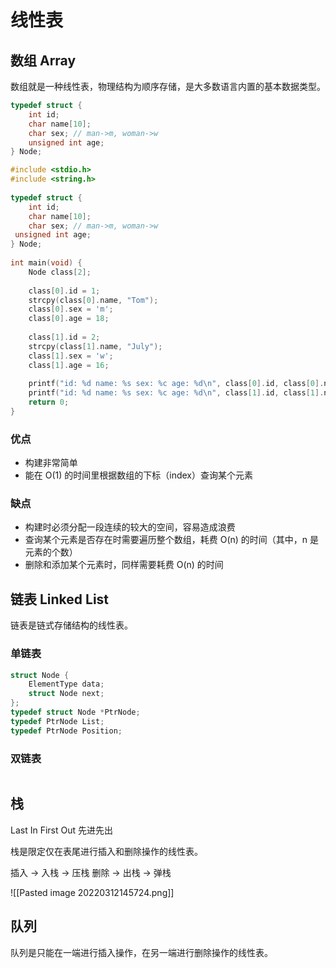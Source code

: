 # 线性表

## 数组 Array

数组就是一种线性表，物理结构为顺序存储，是大多数语言内置的基本数据类型。

```c
typedef struct {
	int id;
	char name[10];
	char sex; // man->m, woman->w
	unsigned int age;
} Node;
```


```c
#include <stdio.h>  
#include <string.h>  
  
typedef struct {  
    int id;  
    char name[10];  
    char sex; // man->m, woman->w  
 unsigned int age;  
} Node;  
  
int main(void) {  
    Node class[2];  
  
    class[0].id = 1;  
    strcpy(class[0].name, "Tom");  
    class[0].sex = 'm';  
    class[0].age = 18;  
  
    class[1].id = 2;  
    strcpy(class[1].name, "July");  
    class[1].sex = 'w';  
    class[1].age = 16;  
  
    printf("id: %d name: %s sex: %c age: %d\n", class[0].id, class[0].name, class[0].sex, class[0].age);  
    printf("id: %d name: %s sex: %c age: %d\n", class[1].id, class[1].name, class[1].sex, class[1].age);  
    return 0;  
}
```

### 优点
-  构建非常简单
-  能在 O(1) 的时间里根据数组的下标（index）查询某个元素

### 缺点
- 构建时必须分配一段连续的较大的空间，容易造成浪费
- 查询某个元素是否存在时需要遍历整个数组，耗费 O(n) 的时间（其中，n 是元素的个数）
- 删除和添加某个元素时，同样需要耗费 O(n) 的时间

## 链表 Linked List

链表是链式存储结构的线性表。

### 单链表

```c
struct Node {
	ElementType data;
	struct Node next;
};
typedef struct Node *PtrNode;
typedef PtrNode List;
typedef PtrNode Position;

```

### 双链表

```c


```

## 栈

Last In First Out  先进先出

栈是限定仅在表尾进行插入和删除操作的线性表。

插入 -> 入栈 -> 压栈
删除 -> 出栈 -> 弹栈

![[Pasted image 20220312145724.png]]

## 队列

队列是只能在一端进行插入操作，在另一端进行删除操作的线性表。